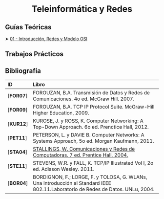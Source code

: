 <div align='center'>

<h1>Teleinformática y Redes</h1>

</div>

## Guías Teóricas

➤ [01 - Introducción, Redes y Modelo OSI](/teoria/01_redes_y_modelo_osi.md)

## Trabajos Prácticos

## Bibliografía

|ID         |Libro                                                                                                                              |
|:----------|:----------------------------------------------------------------------------------------------------------------------------------|
|[**FOR07**]|FOROUZAN, B.A. Transmisión de Datos y Redes de Comunicaciones. 4o ed. McGraw Hill. 2007.                                           |
|[**FOR09**]|FOROUZAN, B.A. TCP IP Protocol Suite. McGraw-Hill Higher Education, 2009.                                                          |
|[**KUR12**]|KUROSE, J. y ROSS, K. Computer Networking: A Top-Down Approach. 6o ed. Prenctice Hall, 2012.                                       |
|[**PET11**]|PETERSON, L. y DAVIE B. Computer Networks: A Systems Approach, 5o ed. Morgan Kaufmann, 2011.                                       |
|[**STA04**]|[STALLINGS, W. Comunicaciones y Redes de Computadoras. 7 ed. Prentice Hall. 2004.](https://github.com/mnomico/tyr/raw/main/libros/STA04.pdf) |
|[**STE11**]|STEVENS, W.R. y FALL, K. TCP/IP Illustrated Vol I, 2o ed. Adisson Wesley. 2011.                                                    |
|[**BOR04**]|BORDIGNON, F.; LORGE, F. y TOLOSA, G. WLANs, Una Introducción al Standard IEEE 802.11.Laboratorio de Redes de Datos. UNLu, 2004.   |

